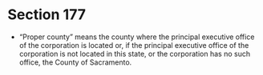 # Section 177

- “Proper county” means the county where the principal executive office of the corporation is located or, if the principal executive office of the corporation is not located in this state, or the corporation has no such office, the County of Sacramento.